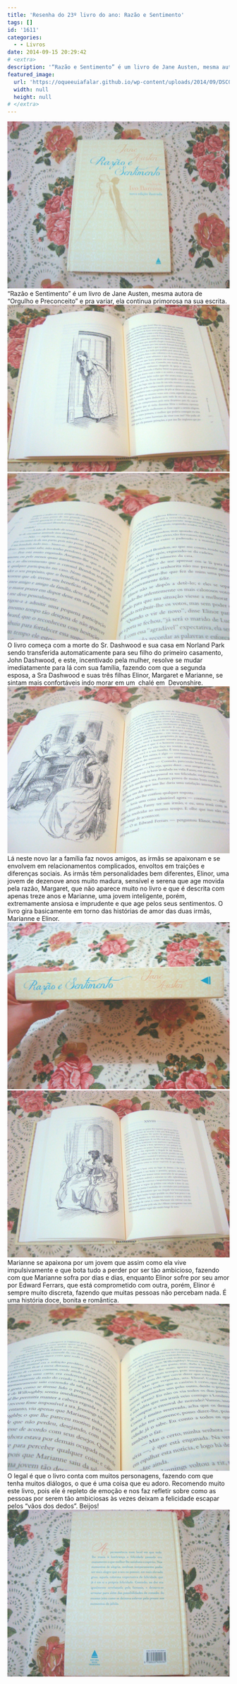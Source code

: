 ```yaml
---
title: 'Resenha do 23º livro do ano: Razão e Sentimento'
tags: []
id: '1611'
categories:
  - - Livros
date: 2014-09-15 20:29:42
# <extra>
description: '“Razão e Sentimento” é um livro de Jane Austen, mesma autora de “Orgulho e Preconceito” e pra variar, ela continua primorosa na sua escrita. O livro começa com a morte do Sr. Dashwood e sua casa em Norland Park sendo transferida automaticamente para seu filho do primeiro casamento, John Dashwood, e este, incentivado pela mulher, resolve se mudar imediatamente para lá com sua família, fazendo com que a segunda esposa, a Sra Dashwood e suas três filhas Elinor, Margaret e Marianne, se sintam mais confortáveis indo morar em um  chalé em  Devonshire. Lá neste novo lar a família faz novos amigos, as irmãs se apaixonam e se envolvem em relacionamentos complicados, envoltos em traições e diferenças sociais. As irmãs têm personalidades bem diferentes, Elinor, uma jovem de dezenove anos muito madura, sensível e serena que age movida pela razão, Margaret, &hellip;'
featured_image: 
  url: 'https://oqueeuiafalar.github.io/wp-content/uploads/2014/09/DSC03189-1024x768.jpg'
  width: null
  height: null
# </extra>
---
```


[![Capa do livro Razão e Sentimento ](/wp-content/uploads/2014/09/DSC03189-1024x768.jpg)](/wp-content/uploads/2014/09/DSC03189.jpg) “Razão e Sentimento” é um livro de Jane Austen, mesma autora de “Orgulho e Preconceito” e pra variar, ela continua primorosa na sua escrita. [![páginas do livro Razão e Sentimento ](/wp-content/uploads/2014/09/DSC03196-1024x768.jpg)](/wp-content/uploads/2014/09/DSC03196.jpg) [![páginas do livro Razão e Sentimento](/wp-content/uploads/2014/09/DSC03191-1024x768.jpg)](/wp-content/uploads/2014/09/DSC03191.jpg) O livro começa com a morte do Sr. Dashwood e sua casa em Norland Park sendo transferida automaticamente para seu filho do primeiro casamento, John Dashwood, e este, incentivado pela mulher, resolve se mudar imediatamente para lá com sua família, fazendo com que a segunda esposa, a Sra Dashwood e suas três filhas Elinor, Margaret e Marianne, se sintam mais confortáveis indo morar em um  chalé em  Devonshire. [![páginas do livro Razão e Sentimento ](/wp-content/uploads/2014/09/DSC03197-1024x768.jpg)](/wp-content/uploads/2014/09/DSC03197.jpg) Lá neste novo lar a família faz novos amigos, as irmãs se apaixonam e se envolvem em relacionamentos complicados, envoltos em traições e diferenças sociais. As irmãs têm personalidades bem diferentes, Elinor, uma jovem de dezenove anos muito madura, sensível e serena que age movida pela razão, Margaret, que não aparece muito no livro e que é descrita com apenas treze anos e Marianne, uma jovem inteligente, porém, extremamente ansiosa e imprudente e que age pelos seus sentimentos. O livro gira basicamente em torno das histórias de amor das duas irmãs, Marianne e Elinor. [![Lombada do livro Razão e Sentimento ](/wp-content/uploads/2014/09/DSC03195-1024x768.jpg)](/wp-content/uploads/2014/09/DSC03195.jpg)[![páginas do livro Razão e Sentimento ](/wp-content/uploads/2014/09/DSC03198-1024x768.jpg)](/wp-content/uploads/2014/09/DSC03198.jpg) Marianne se apaixona por um jovem que assim como ela vive impulsivamente e que bota tudo a perder por ser tão ambicioso, fazendo com que Marianne sofra por dias e dias, enquanto Elinor sofre por seu amor por Edward Ferrars, que está comprometido com outra, porém, Elinor é sempre muito discreta, fazendo que muitas pessoas não percebam nada. É uma história doce, bonita e romântica. [![páginas do livro Razão e Sentimento ](/wp-content/uploads/2014/09/DSC03199-1024x768.jpg)](/wp-content/uploads/2014/09/DSC03199.jpg) O legal é que o livro conta com muitos personagens, fazendo com que tenha muitos diálogos, o que é uma coisa que eu adoro. Recomendo muito este livro, pois ele é repleto de emoção e nos faz refletir sobre como as pessoas por serem tão ambiciosas às vezes deixam a felicidade escapar pelos “vãos dos dedos”. Beijos! [![Contra capa do Livro Razão e Sentimento ](/wp-content/uploads/2014/09/DSC03190-1024x768.jpg)](/wp-content/uploads/2014/09/DSC03190.jpg)
